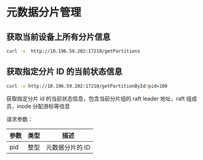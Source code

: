 # 元数据分片管理

## 获取当前设备上所有分片信息

``` bash
curl -v  http://10.196.59.202:17210/getPartitions
```

## 获取指定分片 ID 的当前状态信息

``` bash
curl -v http://10.196.59.202:17210/getPartitionById?pid=100
```

获取指定分片 id 的当前状态信息，包含当前分片组的 raft
leader 地址，raft 组成员，inode 分配游标等信息

请求参数：

| 参数  | 类型  | 描述       |
|-----|-----|----------|
| pid | 整型  | 元数据分片的 ID |
